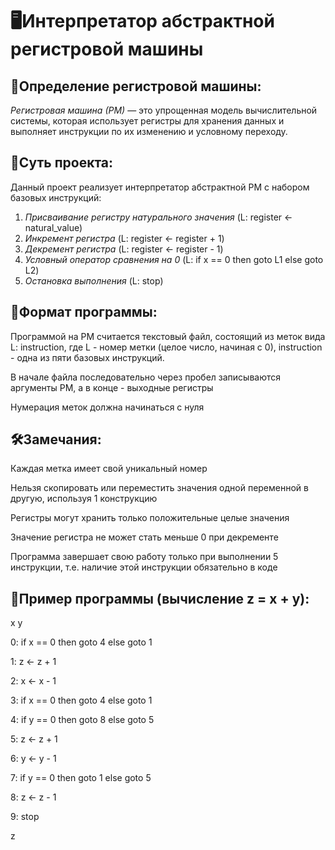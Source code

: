 # 🖥️Интерпретатор абстрактной регистровой машины

## 📌Определение регистровой машины:
_Регистровая машина (РМ)_ — это упрощенная модель вычислительной системы, которая использует регистры для хранения данных и выполняет инструкции по их изменению и условному переходу.

## 🚀Суть проекта:
Данный проект реализует интерпретатор абстрактной РМ с набором базовых инструкций:
  1. _Присваивание регистру натурального значения_ (L: register <- natural_value)
  2. _Инкремент регистра_ (L: register <- register + 1)
  3. _Декремент регистра_ (L: register <- register - 1)
  4. _Условный оператор сравнения на 0_ (L: if x == 0 then goto L1 else goto L2)
  5. _Остановка выполнения_ (L: stop)

## 📄Формат программы:
Программой на РМ считается текстовый файл, состоящий из меток вида L: instruction, где L - номер метки (целое число, начиная с 0), instruction - одна из пяти базовых инструкций.

В начале файла последовательно через пробел записываются аргументы РМ, а в конце - выходные регистры

Нумерация меток должна начинаться с нуля


## 🛠️Замечания:
Каждая метка имеет свой уникальный номер

Нельзя скопировать или переместить значения одной переменной в другую, используя 1 конструкцию

Регистры могут хранить только положительные целые значения

Значение регистра не может стать меньше 0 при декременте

Программа завершает свою работу только при выполнении 5 инструкции, т.е. наличие этой инструкции обязательно в коде

## 💎Пример программы (вычисление z = x + y):
x y

0: if x == 0 then goto 4 else goto 1

1: z <- z + 1

2: x <- x - 1

3: if x == 0 then goto 4 else goto 1

4: if y == 0 then goto 8 else goto 5

5: z <- z + 1

6: y <- y - 1

7: if y == 0 then goto 1 else goto 5

8: z <- z - 1

9: stop

z

